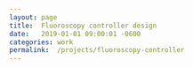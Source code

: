 ```yaml
---
layout: page
title:  Fluoroscopy controller design
date:   2019-01-01 09:00:01 -0600
categories: work
permalink:  /projects/fluoroscopy-controller
---
```

